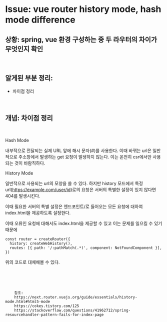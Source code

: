 <!--
author: Dailyscat
purpose: issue arrange
rules:
 (1) 헤더와 문단사이
    <br/>
    <br/>
 (2) 코드가 작성되는 부분은 >로 정리
 (3) 참조는 해당 내용 바로 아래
    <br/>
    <br/>
 (4) 명령어는 bold
 (5) 방안은 ## 안의 과정은 ###
-->

# Issue: vue router history mode, hash mode difference

## 상황: spring, vue 환경 구성하는 중 두 라우터의 차이가 무엇인지 확인

<br/>

## 알게된 부분 정리:

- 차이점 정리

<br/>

## 개념: 차이점 정리

<br/>

Hash Mode

내부적으로 전달되는 실제 URL 앞에 해시 문자(#)를 사용한다. 이때 바뀌는 url은 일반적으로 주소창에서 발생하는 get 요청이 발생하지 않는다. 이는 온전히 csr에서만 사용되는 것이 바람직하다.

History Mode

일반적으로 사용되는 url의 모양을 쓸 수 있다.
하지만
history 모드에서 특정 url(https://example.com/user/id)로의 요청은 서버의 특별한 설정이 있지 않다면 404를 발생시킨다.

이때 필요한 서버의 특별 설정은 엔드포인트/로 들어오는 모든 요청에 대하여 index.html을 제공하도록 설정한다.

이때 오류인 요청에 대해서도 index.html을 제공할 수 있고 이는 문제를 일으킬 수 있기 때문에 
```
const router = createRouter({
  history: createWebHistory(),
  routes: [{ path: '/:pathMatch(.*)', component: NotFoundComponent }],
})
```

위의 코드로 대체해볼 수 있다.


<br/>
<br/>
<br/>

        참조:
        https://next.router.vuejs.org/guide/essentials/history-mode.html#html5-mode
        https://cokes.tistory.com/125
        https://stackoverflow.com/questions/41962712/spring-resourcehandler-pattern-fails-for-index-page

<br/>

